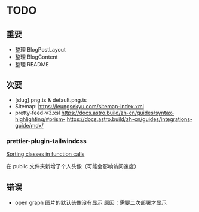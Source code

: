 # TODO

## 重要

- 整理 BlogPostLayout
- 整理 BlogContent
- 整理 README

## 次要

- [slug].png.ts & default.png.ts
- Sitemap: https://leungsekyu.com/sitemap-index.xml
- pretty-feed-v3.xsl
  https://docs.astro.build/zh-cn/guides/syntax-highlighting/#prism-
  https://docs.astro.build/zh-cn/guides/integrations-guide/mdx/

### prettier-plugin-tailwindcss

[Sorting classes in function calls](https://github.com/tailwindlabs/prettier-plugin-tailwindcss?tab=readme-ov-file#sorting-classes-in-function-calls)

在 public 文件夹新增了个人头像（可能会影响访问速度）

## 错误

- open graph 图片的默认头像没有显示
原因：需要二次部署才显示
